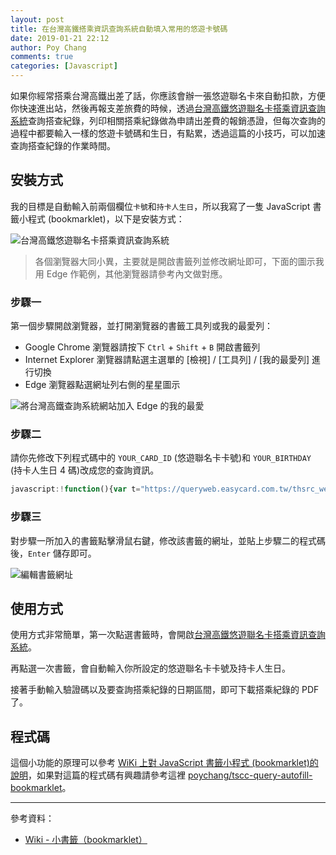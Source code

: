 ```yaml
---
layout: post
title: 在台灣高鐵搭乘資訊查詢系統自動填入常用的悠遊卡號碼
date: 2019-01-21 22:12
author: Poy Chang
comments: true
categories: [Javascript]
---
```


如果你經常搭乘台灣高鐵出差了話，你應該會辦一張悠遊聯名卡來自動扣款，方便你快速進出站，然後再報支差旅費的時候，透過[台灣高鐵悠遊聯名卡搭乘資訊查詢系統](https://queryweb.easycard.com.tw/thsrc_web/)查詢搭查紀錄，列印相關搭乘紀錄做為申請出差費的報銷憑證，但每次查詢的過程中都要輸入一樣的悠遊卡號碼和生日，有點累，透過這篇的小技巧，可以加速查詢搭查紀錄的作業時間。

## 安裝方式

我的目標是自動輸入前兩個欄位`卡號`和`持卡人生日`，所以我寫了一隻 JavaScript 書籤小程式 (bookmarklet)，以下是安裝方式：

![台灣高鐵悠遊聯名卡搭乘資訊查詢系統](https://i.imgur.com/rT4YRKl.png)

>各個瀏覽器大同小異，主要就是開啟書籤列並修改網址即可，下面的圖示我用 Edge 作範例，其他瀏覽器請參考內文做對應。

### 步驟一

第一個步驟開啟瀏覽器，並打開瀏覽器的書籤工具列或我的最愛列：

- Google Chrome 瀏覽器請按下 `Ctrl` + `Shift` + `B` 開啟書籤列
- Internet Explorer 瀏覽器請點選主選單的 [檢視] / [工具列] / [我的最愛列] 進行切換
- Edge 瀏覽器點選網址列右側的星星圖示

![將台灣高鐵查詢系統網站加入 Edge 的我的最愛](https://i.imgur.com/uQru4Jk.png)

### 步驟二

請你先修改下列程式碼中的 `YOUR_CARD_ID` (悠遊聯名卡卡號)和 `YOUR_BIRTHDAY` (持卡人生日 4 碼)改成您的查詢資訊。

```js
javascript:!function(){var t="https://queryweb.easycard.com.tw/thsrc_web/";if(location.href===t){var e=document.getElementById("txtCardID"),c=document.getElementById("txtBirth");e.value="YOUR_CARD_ID",c.value="YOUR_BIRTHDAY"}else location.href=t}();
```

### 步驟三

對步驟一所加入的書籤點擊滑鼠右鍵，修改該書籤的網址，並貼上步驟二的程式碼後，`Enter` 儲存即可。

![編輯書籤網址](https://i.imgur.com/ouqutum.png)

## 使用方式

使用方式非常簡單，第一次點選書籤時，會開啟[台灣高鐵悠遊聯名卡搭乘資訊查詢系統](https://queryweb.easycard.com.tw/thsrc_web/)。

再點選一次書籤，會自動輸入你所設定的悠遊聯名卡卡號及持卡人生日。

接著手動輸入驗證碼以及要查詢搭乘紀錄的日期區間，即可下載搭乘紀錄的 PDF 了。

## 程式碼

這個小功能的原理可以參考 [WiKi 上對 JavaScript 書籤小程式 (bookmarklet)的說明](https://zh.wikipedia.org/wiki/%E5%B0%8F%E4%B9%A6%E7%AD%BE)，如果對這篇的程式碼有興趣請參考這裡 [poychang/tscc-query-autofill-bookmarklet](https://github.com/poychang/tscc-query-autofill-bookmarklet)。

----------

參考資料：

* [Wiki - 小書籤（bookmarklet）](https://zh.wikipedia.org/wiki/%E5%B0%8F%E4%B9%A6%E7%AD%BE)
